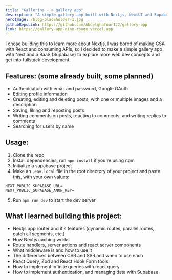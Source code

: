 ```yaml
---
title: "Gallerina - a gallery app"
description: "A simple gallery app built with Nextjs, NextUI and Supabase."
heroImage: /blog-placeholder-1.jpg
githubRepoLink: https://github.com/Abdelghafour122/gallery-app
link: https://gallery-app-nine-rouge.vercel.app
---
```


I chose building this to learn more about Nextjs, I was bored of making CSA with React and consuming APIs, so I decided to make a simple gallery app with Next and a BaaS (Supabase) to explore more web dev concepts and get into fullstack development.

## Features: (some already built, some planned)

- Authenication with email and password, Google OAuth
- Editing profile information
- Creating, editing and deleting posts, with one or multiple images and a description
- Saving, liking and reposting posts
- Writing comments on posts, reacting to comments, and writing replies to comments
- Searching for users by name

## Usage:

1. Clone the repo
2. Install dependencies, run `npm install` if you're using npm
3. Initialize a supabase project
4. Make an `.env.local` file in the root directory of your project and paste this, with your own values:

```
NEXT_PUBLIC_SUPABASE_URL=
NEXT_PUBLIC_SUPABASE_ANON_KEY=
```

5.  Run `npm run dev` to start the dev server

## What I learned building this project:

- Nextjs app router and it's features (dynamic routes, parallel routes, catch all segments, etc.)
- How Nextjs caching works
- Route handlers, server actions and react server components
- What middleware is and how to use it
- The differences between CSR and SSR and when to use each
- React Query, Zod and React Hook Form tools
- How to implement infinite queries with react query
- How to implement authentication, and managing data with Supabase
